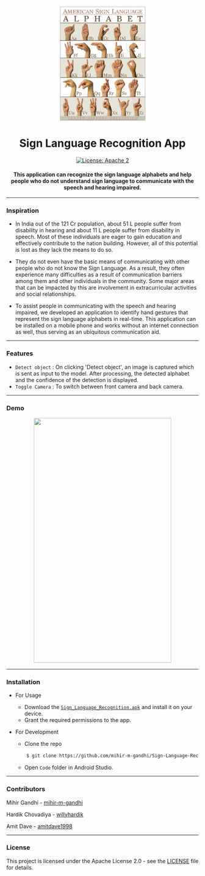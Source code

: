 <p align="center">
 <img height=300px src="./ASL.jpg" alt="American Sign Language">
</p>

<h1 align="center">Sign Language Recognition App</h1>

<div align="center">
  
[![License: Apache 2](https://img.shields.io/badge/License-Apache-yellow.svg)](https://www.apache.org/licenses/LICENSE-2.0)

<h4>This application can recognize the sign language alphabets and help people who do not understand sign language to communicate with the speech and hearing impaired.</h4>

</div>

-----------------------------------------
### Inspiration

* In India out of the 121 Cr population, about 51 L people suffer from disability in hearing and about 11 L people suffer from disability in speech. Most of these individuals are eager to gain education and effectively contribute to the nation building. However, all of this potential is lost as they lack the means to do so. 

* They do not even have the basic means of communicating with other people who do not know the Sign Language. As a result, they often experience many difficulties as a result of communication barriers among them and other individuals in the community. Some major areas that can be impacted by this are involvement in extracurricular activities and social relationships. 

* To assist people in communicating with the speech and hearing impaired, we developed an application to identify hand gestures that represent the sign language alphabets in real-time. This application can be installed on a mobile phone and works without an internet connection as well, thus serving as an ubiquitous communication aid. 

------------------------------------------
### Features

- `Detect object` :  On clicking 'Detect object', an image is captured which is sent as input to the model. After processing, the detected alphabet and the confidence of the detection is displayed.
- `Toggle Camera` : To switch between front camera and back camera.

------------------------------------------
### Demo
<p align="center">
    <img width=360px height=640px src="./Demo.gif">
</p>

------------------------------------------
### Installation
* For Usage
    * Download the [`Sign_Language_Recognition.apk`](./Sign_Language_Recognition.apk) and install it on your device. 
    * Grant the required permissions to the app.
  
* For Development
    * Clone the repo
    ```sh
        $ git clone https://github.com/mihir-m-gandhi/Sign-Language-Recognition
    ```
    * Open `Code` folder in Android Studio.

------------------------------------------
### Contributors

Mihir Gandhi - [mihir-m-gandhi](https://github.com/mihir-m-gandhi)

Hardik Chovadiya - [willyhardik](https://github.com/willyhardik/)

Amit Dave - [amitdave1998](https://github.com/amitdave1998)

------------------------------------------
### License
This project is licensed under the Apache License 2.0 - see the [LICENSE](./LICENSE) file for details.
